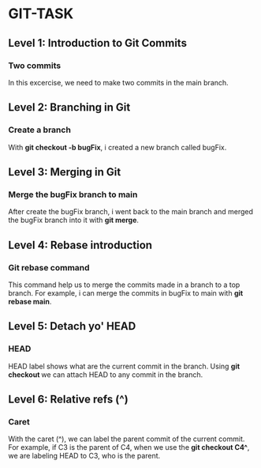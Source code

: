 # GIT-TASK

## Level 1: Introduction to Git Commits

### Two commits

In this excercise, we need to make two commits in the main branch.

## Level 2: Branching in Git

### Create a branch

With **git checkout -b bugFix**, i created a new branch called bugFix.

## Level 3: Merging in Git

### Merge the bugFix branch to main

After create the bugFix branch, i went back to the main branch and merged the bugFix branch into it with **git merge**.

## Level 4: Rebase introduction

### Git rebase command

This command help us to merge the commits made in a branch to a top branch. For example, i can merge the commits in bugFix to main with **git rebase main**.

## Level 5: Detach yo' HEAD

### HEAD

HEAD label shows what are the current commit in the branch. Using **git checkout <any commit>** we can attach HEAD to any commit in the branch.

## Level 6: Relative refs (^) 

### Caret

With the caret (^), we can label the parent commit of the current commit. For example, if C3 is the parent of C4, when we use the **git checkout C4^**,
we are labeling HEAD to C3, who is the parent.

